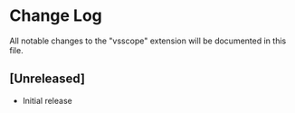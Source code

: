 # Change Log

All notable changes to the "vsscope" extension will be documented in this file.

## [Unreleased]

- Initial release
